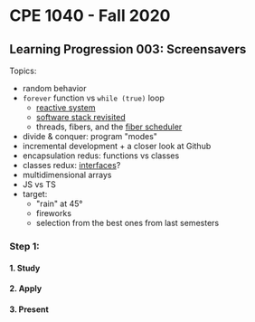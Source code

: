 # CPE 1040 - Fall 2020

## Learning Progression 003: Screensavers

Topics:
- random behavior  
- `forever` function vs `while (true)` loop
  - [reactive system](https://makecode.microbit.org/device/reactive)  
  - [software stack revisited](https://mattwarren.org/2017/11/28/Exploring-the-BBC-microbit-Software-Stack/)  
  - threads, fibers, and the [fiber scheduler](https://lancaster-university.github.io/microbit-docs/advanced/)  
- divide & conquer: program "modes"  
- incremental development + a closer look at Github  
- encapsulation redus: functions vs classes   
- classes redux: [interfaces](https://makecode.microbit.org/javascript/interfaces)?  
- multidimensional arrays  
- JS vs TS  
- target: 
  - "rain" at 45°  
  - fireworks  
  - selection from the best ones from last semesters  

### Step 1: 

#### 1. Study
#### 2. Apply
#### 3. Present
